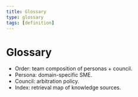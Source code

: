 ```yaml
---
title: Glossary
type: glossary
tags: [definition]
---
```

# Glossary
- Order: team composition of personas + council.
- Persona: domain-specific SME.
- Council: arbitration policy.
- Index: retrieval map of knowledge sources.
